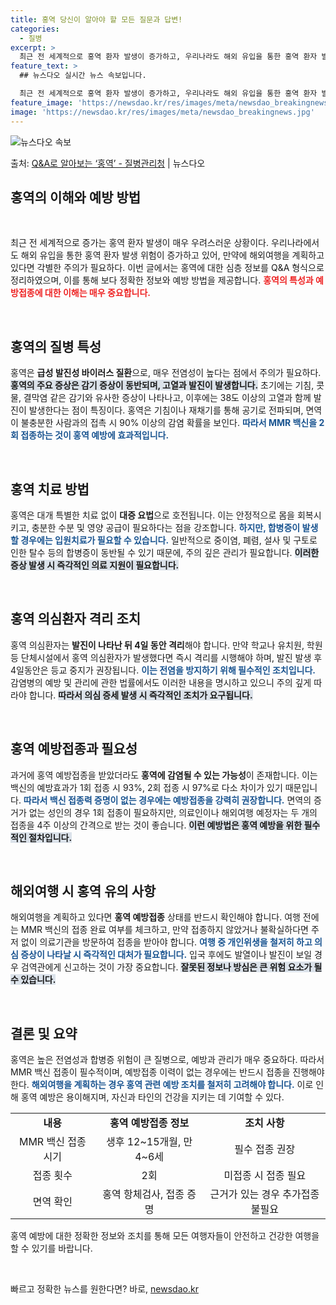 ```yaml
---
title: 홍역 당신이 알아야 할 모든 질문과 답변!
categories:
  - 질병
excerpt: >
  최근 전 세계적으로 홍역 환자 발생이 증가하고, 우리나라도 해외 유입을 통한 홍역 환자 발생 위험이 증가함에…
feature_text: >
  ## 뉴스다오 실시간 뉴스 속보입니다.

  최근 전 세계적으로 홍역 환자 발생이 증가하고, 우리나라도 해외 유입을 통한 홍역 환자 발생 위험이 증가함에…
feature_image: 'https://newsdao.kr/res/images/meta/newsdao_breakingnews.jpg'
image: 'https://newsdao.kr/res/images/meta/newsdao_breakingnews.jpg'
---
```


![뉴스다오 속보](https://newsdao.kr/res/images/meta/newsdao_breakingnews.jpg)

<p>출처: <a href="https://newsdao.kr/3145" rel="dofollow">Q&A로 알아보는 ‘홍역’ - 질병관리청</a> | 뉴스다오</p>

<h2 data-ke-size="size26">홍역의 이해와 예방 방법</h2>

<p data-ke-size="size16">&nbsp;</p>

최근 전 세계적으로 증가는 홍역 환자 발생이 매우 우려스러운 상황이다. 우리나라에서도 해외 유입을 통한 홍역 환자 발생 위험이 증가하고 있어, 만약에 해외여행을 계획하고 있다면 각별한 주의가 필요하다. 이번 글에서는 홍역에 대한 심층 정보를 Q&A 형식으로 정리하였으며, 이를 통해 보다 정확한 정보와 예방 방법을 제공합니다. <b><span style="color: #ee2323;">홍역의 특성과 예방접종에 대한 이해는 매우 중요합니다.</span></b>

<p data-ke-size="size16">&nbsp;</p>

<h2 data-ke-size="size26">홍역의 질병 특성</h2>

홍역은 <b>급성 발진성 바이러스 질환</b>으로, 매우 전염성이 높다는 점에서 주의가 필요하다. <b><span style="background-color: #21538527;">홍역의 주요 증상은 감기 증상이 동반되며, 고열과 발진이 발생합니다.</span></b> 초기에는 기침, 콧물, 결막염 같은 감기와 유사한 증상이 나타나고, 이후에는 38도 이상의 고열과 함께 발진이 발생한다는 점이 특징이다. 홍역은 기침이나 재채기를 통해 공기로 전파되며, 면역이 불충분한 사람과의 접촉 시 90% 이상의 감염 확률을 보인다. <b><span style="color: #1a5490;">따라서 MMR 백신을 2회 접종하는 것이 홍역 예방에 효과적입니다.</span></b>

<p data-ke-size="size16">&nbsp;</p>

<h2 data-ke-size="size26">홍역 치료 방법</h2>

홍역은 대개 특별한 치료 없이 <b>대증 요법</b>으로 호전됩니다. 이는 안정적으로 몸을 회복시키고, 충분한 수분 및 영양 공급이 필요하다는 점을 강조합니다. <b><span style="color: #1a5490;">하지만, 합병증이 발생할 경우에는 입원치료가 필요할 수 있습니다.</span></b> 일반적으로 중이염, 폐렴, 설사 및 구토로 인한 탈수 등의 합병증이 동반될 수 있기 때문에, 주의 깊은 관리가 필요합니다. <b><span style="background-color: #21538527;">이러한 증상 발생 시 즉각적인 의료 지원이 필요합니다.</span></b>

<p data-ke-size="size16">&nbsp;</p>

<h2 data-ke-size="size26">홍역 의심환자 격리 조치</h2>

홍역 의심환자는 <b>발진이 나타난 뒤 4일 동안 격리</b>해야 합니다. 만약 학교나 유치원, 학원 등 단체시설에서 홍역 의심환자가 발생했다면 즉시 격리를 시행해야 하며, 발진 발생 후 4일동안은 등교 중지가 권장됩니다. <b><span style="color: #1a5490;">이는 전염을 방지하기 위해 필수적인 조치입니다.</span></b> 감염병의 예방 및 관리에 관한 법률에서도 이러한 내용을 명시하고 있으니 주의 깊게 따라야 합니다. <b><span style="background-color: #21538527;">따라서 의심 증세 발생 시 즉각적인 조치가 요구됩니다.</span></b>

<p data-ke-size="size16">&nbsp;</p>

<h2 data-ke-size="size26">홍역 예방접종과 필요성</h2>

과거에 홍역 예방접종을 받았더라도 <b>홍역에 감염될 수 있는 가능성</b>이 존재합니다. 이는 백신의 예방효과가 1회 접종 시 93%, 2회 접종 시 97%로 다소 차이가 있기 때문입니다. <b><span style="color: #1a5490;">따라서 백신 접종력 증명이 없는 경우에는 예방접종을 강력히 권장합니다.</span></b> 면역의 증거가 없는 성인의 경우 1회 접종이 필요하지만, 의료인이나 해외여행 예정자는 두 개의 접종을 4주 이상의 간격으로 받는 것이 좋습니다. <b><span style="background-color: #21538527;">이런 예방법은 홍역 예방을 위한 필수적인 절차입니다.</span></b>

<p data-ke-size="size16">&nbsp;</p>

<h2 data-ke-size="size26">해외여행 시 홍역 유의 사항</h2>

해외여행을 계획하고 있다면 <b>홍역 예방접종</b> 상태를 반드시 확인해야 합니다. 여행 전에는 MMR 백신의 접종 완료 여부를 체크하고, 만약 접종하지 않았거나 불확실하다면 주저 없이 의료기관을 방문하여 접종을 받아야 합니다. <b><span style="color: #1a5490;">여행 중 개인위생을 철저히 하고 의심 증상이 나타날 시 즉각적인 대처가 필요합니다.</span></b> 입국 후에도 발열이나 발진이 보일 경우 검역관에게 신고하는 것이 가장 중요합니다. <b><span style="background-color: #21538527;">잘못된 정보나 방심은 큰 위험 요소가 될 수 있습니다.</span></b>

<p data-ke-size="size16">&nbsp;</p>

<h2 data-ke-size="size26">결론 및 요약</h2>

홍역은 높은 전염성과 합병증 위험이 큰 질병으로, 예방과 관리가 매우 중요하다. 따라서 MMR 백신 접종이 필수적이며, 예방접종 이력이 없는 경우에는 반드시 접종을 진행해야 한다. <b><span style="color: #1a5490;">해외여행을 계획하는 경우 홍역 관련 예방 조치를 철저히 고려해야 합니다.</span></b> 이로 인해 홍역 예방은 용이해지며, 자신과 타인의 건강을 지키는 데 기여할 수 있다.

<table>
<tr>
<td style="text-align: center; height: 17px;"><b>내용</b></td>
<td style="text-align: center; height: 17px;"><b>홍역 예방접종 정보</b></td>
<td style="text-align: center; height: 17px;"><b>조치 사항</b></td>
</tr>
<tr>
<td style="text-align: center; height: 17px;">MMR 백신 접종 시기</td>
<td style="text-align: center; height: 17px;">생후 12~15개월, 만 4~6세</td>
<td style="text-align: center; height: 17px;">필수 접종 권장</td>
</tr>
<tr>
<td style="text-align: center; height: 17px;">접종 횟수</td>
<td style="text-align: center; height: 17px;">2회</td>
<td style="text-align: center; height: 17px;">미접종 시 접종 필요</td>
</tr>
<tr>
<td style="text-align: center; height: 17px;">면역 확인</td>
<td style="text-align: center; height: 17px;">홍역 항체검사, 접종 증명</td>
<td style="text-align: center; height: 17px;">근거가 있는 경우 추가접종 불필요</td>
</tr>
</table>

<p data-ke-size="size16">홍역 예방에 대한 정확한 정보와 조치를 통해 모든 여행자들이 안전하고 건강한 여행을 할 수 있기를 바랍니다.</p>

<p data-ke-size="size16">&nbsp;</p> 

빠르고 정확한 뉴스를 원한다면? 바로, <a href="https://newsdao.kr" rel="dofollow">newsdao.kr</a>


